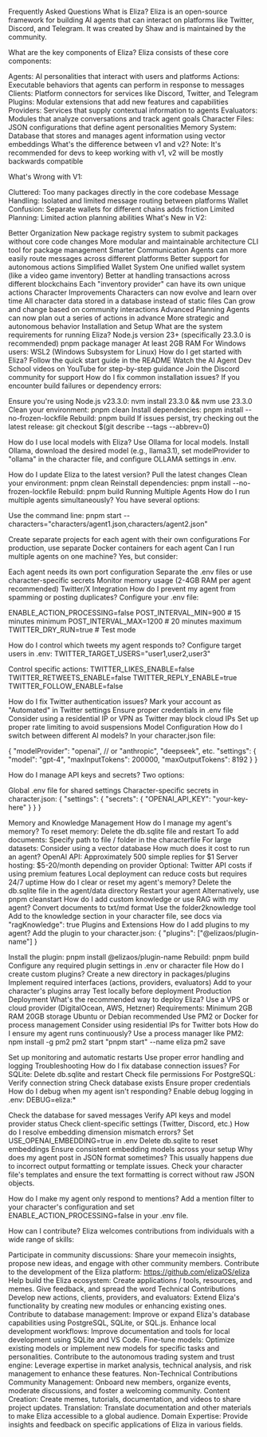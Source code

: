Frequently Asked Questions
What is Eliza?
Eliza is an open-source framework for building AI agents that can interact on platforms like Twitter, Discord, and Telegram. It was created by Shaw and is maintained by the community.

What are the key components of Eliza?
Eliza consists of these core components:

Agents: AI personalities that interact with users and platforms
Actions: Executable behaviors that agents can perform in response to messages
Clients: Platform connectors for services like Discord, Twitter, and Telegram
Plugins: Modular extensions that add new features and capabilities
Providers: Services that supply contextual information to agents
Evaluators: Modules that analyze conversations and track agent goals
Character Files: JSON configurations that define agent personalities
Memory System: Database that stores and manages agent information using vector embeddings
What's the difference between v1 and v2?
Note: It's recommended for devs to keep working with v1, v2 will be mostly backwards compatible

What's Wrong with V1:

Cluttered: Too many packages directly in the core codebase
Message Handling: Isolated and limited message routing between platforms
Wallet Confusion: Separate wallets for different chains adds friction
Limited Planning: Limited action planning abilities
What's New in V2:

Better Organization
New package registry system to submit packages without core code changes
More modular and maintainable architecture
CLI tool for package management
Smarter Communication
Agents can more easily route messages across different platforms
Better support for autonomous actions
Simplified Wallet System
One unified wallet system (like a video game inventory)
Better at handling transactions across different blockchains
Each "inventory provider" can have its own unique actions
Character Improvements
Characters can now evolve and learn over time
All character data stored in a database instead of static files
Can grow and change based on community interactions
Advanced Planning
Agents can now plan out a series of actions in advance
More strategic and autonomous behavior
Installation and Setup
What are the system requirements for running Eliza?
Node.js version 23+ (specifically 23.3.0 is recommended)
pnpm package manager
At least 2GB RAM
For Windows users: WSL2 (Windows Subsystem for Linux)
How do I get started with Eliza?
Follow the quick start guide in the README
Watch the AI Agent Dev School videos on YouTube for step-by-step guidance
Join the Discord community for support
How do I fix common installation issues?
If you encounter build failures or dependency errors:

Ensure you're using Node.js v23.3.0: nvm install 23.3.0 && nvm use 23.3.0
Clean your environment: pnpm clean
Install dependencies: pnpm install --no-frozen-lockfile
Rebuild: pnpm build
If issues persist, try checking out the latest release:
git checkout $(git describe --tags --abbrev=0)

How do I use local models with Eliza?
Use Ollama for local models. Install Ollama, download the desired model (e.g., llama3.1), set modelProvider to "ollama" in the character file, and configure OLLAMA settings in .env.

How do I update Eliza to the latest version?
Pull the latest changes
Clean your environment: pnpm clean
Reinstall dependencies: pnpm install --no-frozen-lockfile
Rebuild: pnpm build
Running Multiple Agents
How do I run multiple agents simultaneously?
You have several options:

Use the command line:
pnpm start --characters="characters/agent1.json,characters/agent2.json"

Create separate projects for each agent with their own configurations
For production, use separate Docker containers for each agent
Can I run multiple agents on one machine?
Yes, but consider:

Each agent needs its own port configuration
Separate the .env files or use character-specific secrets
Monitor memory usage (2-4GB RAM per agent recommended)
Twitter/X Integration
How do I prevent my agent from spamming or posting duplicates?
Configure your .env file:

ENABLE_ACTION_PROCESSING=false
POST_INTERVAL_MIN=900  # 15 minutes minimum
POST_INTERVAL_MAX=1200 # 20 minutes maximum
TWITTER_DRY_RUN=true   # Test mode

How do I control which tweets my agent responds to?
Configure target users in .env:
TWITTER_TARGET_USERS="user1,user2,user3"

Control specific actions:
TWITTER_LIKES_ENABLE=false
TWITTER_RETWEETS_ENABLE=false
TWITTER_REPLY_ENABLE=true
TWITTER_FOLLOW_ENABLE=false

How do I fix Twitter authentication issues?
Mark your account as "Automated" in Twitter settings
Ensure proper credentials in .env file
Consider using a residential IP or VPN as Twitter may block cloud IPs
Set up proper rate limiting to avoid suspensions
Model Configuration
How do I switch between different AI models?
In your character.json file:

{
  "modelProvider": "openai",  // or "anthropic", "deepseek", etc.
  "settings": {
    "model": "gpt-4",
    "maxInputTokens": 200000,
    "maxOutputTokens": 8192
  }
}

How do I manage API keys and secrets?
Two options:

Global .env file for shared settings
Character-specific secrets in character.json:
{
  "settings": {
    "secrets": {
      "OPENAI_API_KEY": "your-key-here"
    }
  }
}

Memory and Knowledge Management
How do I manage my agent's memory?
To reset memory: Delete the db.sqlite file and restart
To add documents: Specify path to file / folder in the characterfile
For large datasets: Consider using a vector database
How much does it cost to run an agent?
OpenAI API: Approximately 500 simple replies for $1
Server hosting: $5-20/month depending on provider
Optional: Twitter API costs if using premium features
Local deployment can reduce costs but requires 24/7 uptime
How do I clear or reset my agent's memory?
Delete the db.sqlite file in the agent/data directory
Restart your agent
Alternatively, use pnpm cleanstart
How do I add custom knowledge or use RAG with my agent?
Convert documents to txt/md format
Use the folder2knowledge tool
Add to the knowledge section in your character file, see docs via "ragKnowledge": true
Plugins and Extensions
How do I add plugins to my agent?
Add the plugin to your character.json:
{
  "plugins": ["@elizaos/plugin-name"]
}

Install the plugin: pnpm install @elizaos/plugin-name
Rebuild: pnpm build
Configure any required plugin settings in .env or character file
How do I create custom plugins?
Create a new directory in packages/plugins
Implement required interfaces (actions, providers, evaluators)
Add to your character's plugins array
Test locally before deployment
Production Deployment
What's the recommended way to deploy Eliza?
Use a VPS or cloud provider (DigitalOcean, AWS, Hetzner)
Requirements:
Minimum 2GB RAM
20GB storage
Ubuntu or Debian recommended
Use PM2 or Docker for process management
Consider using residential IPs for Twitter bots
How do I ensure my agent runs continuously?
Use a process manager like PM2:
npm install -g pm2
pm2 start "pnpm start" --name eliza
pm2 save

Set up monitoring and automatic restarts
Use proper error handling and logging
Troubleshooting
How do I fix database connection issues?
For SQLite:
Delete db.sqlite and restart
Check file permissions
For PostgreSQL:
Verify connection string
Check database exists
Ensure proper credentials
How do I debug when my agent isn't responding?
Enable debug logging in .env:
DEBUG=eliza:*

Check the database for saved messages
Verify API keys and model provider status
Check client-specific settings (Twitter, Discord, etc.)
How do I resolve embedding dimension mismatch errors?
Set USE_OPENAI_EMBEDDING=true in .env
Delete db.sqlite to reset embeddings
Ensure consistent embedding models across your setup
Why does my agent post in JSON format sometimes?
This usually happens due to incorrect output formatting or template issues. Check your character file's templates and ensure the text formatting is correct without raw JSON objects.

How do I make my agent only respond to mentions?
Add a mention filter to your character's configuration and set ENABLE_ACTION_PROCESSING=false in your .env file.

How can I contribute?
Eliza welcomes contributions from individuals with a wide range of skills:

Participate in community discussions: Share your memecoin insights, propose new ideas, and engage with other community members.
Contribute to the development of the Eliza platform: https://github.com/elizaOS/eliza
Help build the Eliza ecosystem: Create applications / tools, resources, and memes. Give feedback, and spread the word
Technical Contributions
Develop new actions, clients, providers, and evaluators: Extend Eliza's functionality by creating new modules or enhancing existing ones.
Contribute to database management: Improve or expand Eliza's database capabilities using PostgreSQL, SQLite, or SQL.js.
Enhance local development workflows: Improve documentation and tools for local development using SQLite and VS Code.
Fine-tune models: Optimize existing models or implement new models for specific tasks and personalities.
Contribute to the autonomous trading system and trust engine: Leverage expertise in market analysis, technical analysis, and risk management to enhance these features.
Non-Technical Contributions
Community Management: Onboard new members, organize events, moderate discussions, and foster a welcoming community.
Content Creation: Create memes, tutorials, documentation, and videos to share project updates.
Translation: Translate documentation and other materials to make Eliza accessible to a global audience.
Domain Expertise: Provide insights and feedback on specific applications of Eliza in various fields.